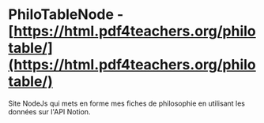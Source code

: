 #  PhiloTableNode - [https://html.pdf4teachers.org/philotable/](https://html.pdf4teachers.org/philotable/)

Site NodeJs qui mets en forme mes fiches de philosophie en utilisant les données sur l'API Notion. 